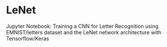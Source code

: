 # LeNet
Jupyter Notebook: Training a CNN for Letter Recognition using EMNIST/letters dataset and the LeNet network architecture with Tensorflow/Keras
